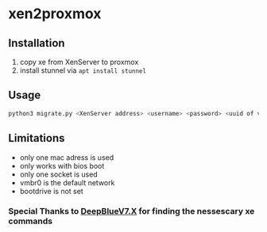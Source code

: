 # xen2proxmox

## Installation
1. copy xe from XenServer to proxmox
2. install stunnel via `apt install stunnel`

## Usage 
```bash
python3 migrate.py <XenServer address> <username> <password> <uuid of vm to migrate> <pve target storage>
```


## Limitations
* only one mac adress is used
* only works with bios boot
* only one socket is used
* vmbr0 is the default network
* bootdrive is not set

### Special Thanks to [DeepBlueV7.X](https://github.com/deepbluev7) for finding the nessescary xe commands
